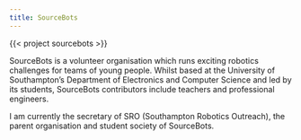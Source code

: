 ```yaml
---
title: SourceBots
---
```


{{< project sourcebots >}}

SourceBots is a volunteer organisation which runs exciting robotics challenges for teams of young people. Whilst based at the University of Southampton’s Department of Electronics and Computer Science and led by its students, SourceBots contributors include teachers and professional engineers.

I am currently the secretary of SRO (Southampton Robotics Outreach), the parent organisation and student society of SourceBots.
